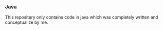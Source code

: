### Java
This repositary only contains code in java which was completely written and conceptualize by me.
